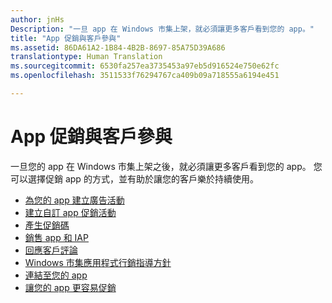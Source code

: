 ```yaml
---
author: jnHs
Description: "一旦 app 在 Windows 市集上架，就必須讓更多客戶看到您的 app。"
title: "App 促銷與客戶參與"
ms.assetid: 86DA61A2-1B84-4B2B-8697-85A75D39A686
translationtype: Human Translation
ms.sourcegitcommit: 6530fa257ea3735453a97eb5d916524e750e62fc
ms.openlocfilehash: 3511533f76294767ca409b09a718555a6194e451

---
```


# App 促銷與客戶參與


一旦您的 app 在 Windows 市集上架之後，就必須讓更多客戶看到您的 app。 您可以選擇促銷 app 的方式，並有助於讓您的客戶樂於持續使用。

-   [為您的 app 建立廣告活動](create-an-ad-campaign-for-your-app.md)
-   [建立自訂 app 促銷活動](create-a-custom-app-promotion-campaign.md)
-   [產生促銷碼](generate-promotional-codes.md)
-   [銷售 app 和 IAP](put-apps-and-iaps-on-sale.md)
-   [回應客戶評論](respond-to-customer-reviews.md)
-   [Windows 市集應用程式行銷指導方針](app-marketing-guidelines.md)
-   [連結至您的 app](link-to-your-app.md)
-   [讓您的 app 更容易促銷](make-your-app-easier-to-promote.md)

 

 







<!--HONumber=Jun16_HO4-->


